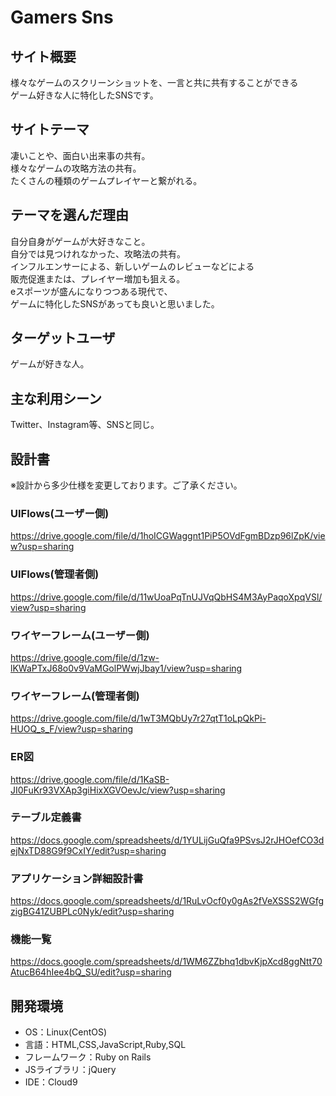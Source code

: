 # Gamers Sns

## サイト概要
様々なゲームのスクリーンショットを、一言と共に共有することができる  
ゲーム好きな人に特化したSNSです。

## サイトテーマ
凄いことや、面白い出来事の共有。  
様々なゲームの攻略方法の共有。  
たくさんの種類のゲームプレイヤーと繋がれる。  

## テーマを選んだ理由
自分自身がゲームが大好きなこと。  
自分では見つけれなかった、攻略法の共有。  
インフルエンサーによる、新しいゲームのレビューなどによる  
販売促進または、プレイヤー増加も狙える。  
eスポーツが盛んになりつつある現代で、  
ゲームに特化したSNSがあっても良いと思いました。

## ターゲットユーザ
ゲームが好きな人。

## 主な利用シーン
Twitter、Instagram等、SNSと同じ。

## 設計書
※設計から多少仕様を変更しております。ご了承ください。

### UIFlows(ユーザー側)
https://drive.google.com/file/d/1hoICGWaggnt1PiP5OVdFgmBDzp96lZpK/view?usp=sharing

### UIFlows(管理者側)
https://drive.google.com/file/d/11wUoaPqTnUJVqQbHS4M3AyPaqoXpqVSl/view?usp=sharing

### ワイヤーフレーム(ユーザー側)
https://drive.google.com/file/d/1zw-lKWaPTxJ68o0v9VaMGolPWwjJbay1/view?usp=sharing

### ワイヤーフレーム(管理者側)
https://drive.google.com/file/d/1wT3MQbUy7r27qtT1oLpQkPi-HUOQ_s_F/view?usp=sharing

### ER図
https://drive.google.com/file/d/1KaSB-JI0FuKr93VXAp3giHixXGVOevJc/view?usp=sharing

### テーブル定義書
https://docs.google.com/spreadsheets/d/1YULijGuQfa9PSvsJ2rJHOefCO3dejNxTD88G9f9CxIY/edit?usp=sharing

### アプリケーション詳細設計書
https://docs.google.com/spreadsheets/d/1RuLvOcf0y0gAs2fVeXSSS2WGfgzigBG41ZUBPLc0Nyk/edit?usp=sharing

### 機能一覧
https://docs.google.com/spreadsheets/d/1WM6ZZbhq1dbvKjpXcd8ggNtt70AtucB64hIee4bQ_SU/edit?usp=sharing

## 開発環境
- OS：Linux(CentOS)
- 言語：HTML,CSS,JavaScript,Ruby,SQL
- フレームワーク：Ruby on Rails
- JSライブラリ：jQuery
- IDE：Cloud9
